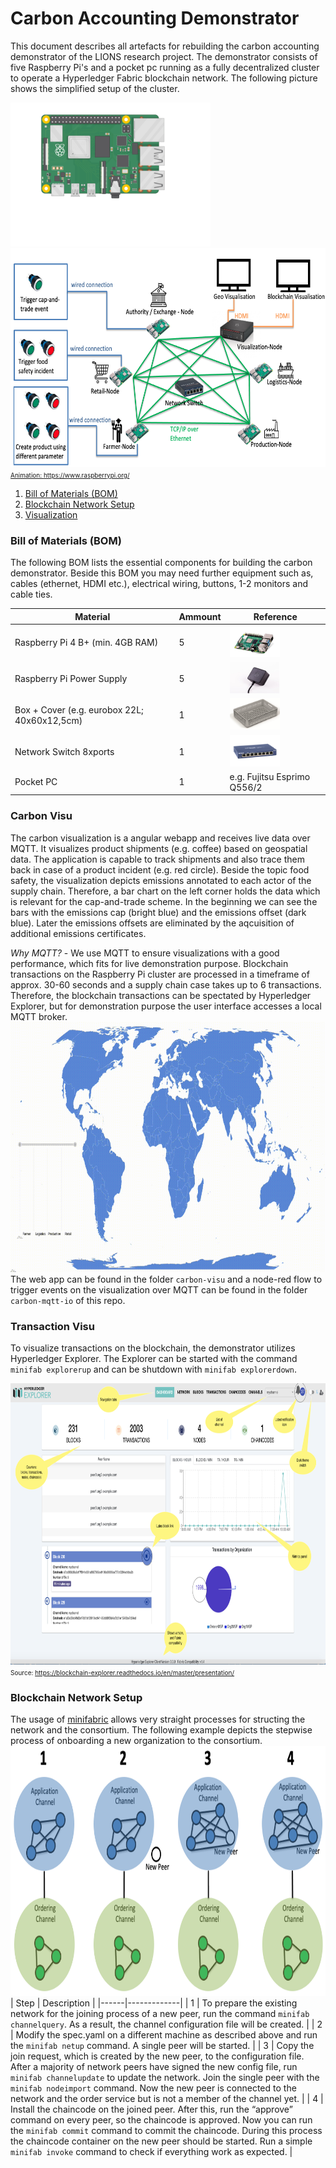 # Carbon Accounting Demonstrator 

This document describes all artefacts for rebuilding the carbon accounting demonstrator of the LIONS research project. The demonstrator consists of five Raspberry Pi's and a pocket pc running as a fully decentralized cluster to operate a Hyperledger Fabric blockchain network. The following picture shows the simplified setup of the cluster.


<a href="https://www.raspberrypi.com/products/raspberry-pi-4-model-b/"> <img src="./pictures/pi-plug-in.gif" width="320" height="230"/><img src="./pictures/cluster.png" width="650" height="350"/></br><font size="1">Animation: https://www.raspberrypi.org/ </font>


1. [Bill of Materials (BOM)](#bill-of-materials-bom)
3. [Blockchain Network Setup](#blockchain-network-setup)
4. [Visualization](#visualization)

### Bill of Materials (BOM)
The following BOM lists the essential components for building the carbon demonstrator. Beside this BOM you may need further equipment such as, cables (ethernet, HDMI etc.), electrical wiring, buttons, 1-2 monitors and cable ties.

| Material                                     | Ammount | Reference                                                                                                                                       |
|----------------------------------------------|---------|-------------------------------------------------------------------------------------------------------------------------------------------------|
| Raspberry Pi 4 B+ (min. 4GB RAM)             | 5       | <a href="https://www.raspberrypi.com/products/raspberry-pi-4-model-b/"> <img src="./pictures/pi.jpeg" width="80" height="50"/> </a>           |
| Raspberry Pi Power Supply                    | 5       | <a href="https://www.raspberrypi.com/products/type-c-power-supply/"> <img src="./pictures/power.jpeg" width="80" height="50"/> </a>           |
| Box + Cover (e.g. eurobox 22L; 40x60x12,5cm) | 1       | <a href="https://www.surplus-systems.de/produkte/euronormboxen/"> <img src="./pictures/box.png" width="80" height="50"/> </a>                 |
| Network Switch 8xports                       | 1       | <a href="https://www.netgear.com/de/business/wired/switches/unmanaged/gs108/"> <img src="./pictures/switch.png" width="80" height="50"/> </a> |
| Pocket PC                                    | 1       | e.g. Fujitsu Esprimo Q556/2                                                                                                                     |

### Carbon Visu
The carbon visualization is a angular webapp and receives live data over MQTT. It visualizes product shipments (e.g. coffee) based on geospatial data. The application is capable to track shipments and also trace them back in case of a product incident (e.g. red circle). Beside the topic food safety, the visualization depicts emissions annotated to each actor of the supply chain. Therefore, a bar chart on the left corner holds the data which is relevant for the cap-and-trade scheme. In the beginning we can see the bars with the emissions cap (bright blue) and the emissions offset (dark blue). Later the emissions offsets are eliminated by the aqcuisition of additional emissions certificates. </br> 

*Why MQTT?* - We use MQTT to ensure visualizations with a good performance, which fits for live demonstration purpose. Blockchain transactions on the Raspberry Pi cluster are processed in a timeframe of approx. 30-60 seconds and a supply chain case takes up to 6 transactions. Therefore, the blockchain transactions can be spectated by Hyperledger Explorer, but for demonstration purpose the user interface accesses a local MQTT broker.</br>
<img src="./pictures/carbon_visu.gif" width="800" height="400"/></br>
The web app can be found in the folder `carbon-visu` and a node-red flow to trigger events on the visualization over MQTT can be found in the folder `carbon-mqtt-io` of this repo. </br>

### Transaction Visu
To visualize transactions on the blockchain, the demonstrator utilizes Hyperledger Explorer. The Explorer can be started with the command `minifab explorerup` and can be shutdown with `minifab explorerdown`.

<img src="./pictures/explorer.png" width="900" height="450"/></br><font size="1">Source: https://blockchain-explorer.readthedocs.io/en/master/presentation/ </font>

### Blockchain Network Setup
The usage of [minifabric](https://github.com/hyperledger-labs/minifabric) allows very straight processes for structing the network and the consortium. The following example depicts the stepwise process of onboarding a new organization to the consortium.</br>
<img src="./pictures/nodes.png" width="800" height="400"/></br>
| Step | Description |
|------|-------------|
| 1    | To prepare the existing network for the joining process of a new peer, run the command `minifab channelquery`. As a result, the channel configuration file will be created.            |
| 2    | Modify the spec.yaml on a different machine as described above and run the `minifab netup` command. A single peer will be started.            |
| 3    | Copy the join request, which is created by the new peer, to the configuration file. After a majority of network peers have signed the new config file, run `minifab channelupdate` to update the network. Join the single peer with the `minifab nodeimport` command. Now the new peer is connected to the network and the order service but is not a member of the channel yet.            |
| 4    | Install the chaincode on the joined peer. After this, run the “approve” command on every peer, so the chaincode is approved. Now you can run the `minifab commit` command to commit the chaincode. During this process the chaincode container on the new peer should be started. Run a simple `minifab invoke` command to check if everything work as expected.            |
